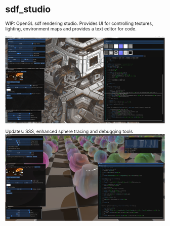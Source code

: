 # sdf_studio
WIP: OpenGL sdf rendering studio.  Provides UI for controlling textures, lighting, environment maps and provides a text editor for code.

![screenshot](https://raw.githubusercontent.com/zackpudil/sdf_studio/main/screenshot.png)

Updates: SSS, enhanced sphere tracing and debugging tools
![screenshot2](https://raw.githubusercontent.com/zackpudil/sdf_studio/main/screenshot2.png)
